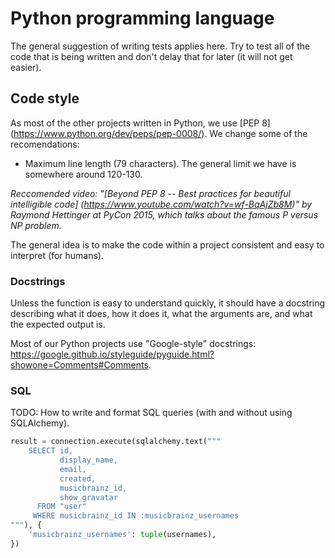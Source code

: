 # Python programming language

The general suggestion of writing tests applies here. Try to test all of the
code that is being written and don't delay that for later (it will not get
easier).

## Code style

As most of the other projects written in Python, we use [PEP 8]
(https://www.python.org/dev/peps/pep-0008/).  We change some of the recomendations:

* Maximum line length (79 characters). The general limit we have is somewhere around 120-130.

*Reccomended video: "[Beyond PEP 8 -- Best practices for beautiful intelligible code]
(https://www.youtube.com/watch?v=wf-BqAjZb8M)" by Raymond Hettinger at PyCon 2015,
which talks about the famous P versus NP problem.*

The general idea is to make the code within a project consistent and easy to interpret (for humans).

### Docstrings

Unless the function is easy to understand quickly, it should have a docstring
describing what it does, how it does it, what the arguments are, and what the
expected output is.

Most of our Python projects use "Google-style" docstrings:
https://google.github.io/styleguide/pyguide.html?showone=Comments#Comments.

### SQL

TODO: How to write and format SQL queries (with and without using SQLAlchemy).

```python
result = connection.execute(sqlalchemy.text("""
    SELECT id,
           display_name,
           email,
           created,
           musicbrainz_id,
           show_gravatar
      FROM "user"
     WHERE musicbrainz_id IN :musicbrainz_usernames
"""), {
    'musicbrainz_usernames': tuple(usernames),
})
```

